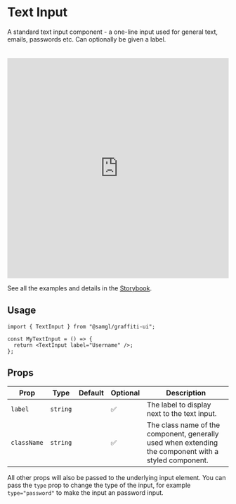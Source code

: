 # Text Input

A standard text input component - a one-line input used for general text, emails, passwords etc. Can optionally be given a label.

<iframe src="https://samhynds.github.io/graffiti-ui/storybook?path=/story/forms-text-input--text-input-with-label&viewMode=story&shortcuts=false&singleStory=true"
     style="width:100%; height:500px; border:0; margin-top: 20px;"
     title="graffiti-text-input-example-1"
   ></iframe>

See all the examples and details in the [Storybook](https://samhynds.github.io/graffiti-ui/storybook?path=/docs/forms-text-input--docs).

## Usage

```tsx
import { TextInput } from "@samgl/graffiti-ui";

const MyTextInput = () => {
  return <TextInput label="Username" />;
};
```

## Props

| Prop        | Type     | Default | Optional | Description                                                                                           |
| ----------- | -------- | ------- | -------- | ----------------------------------------------------------------------------------------------------- |
| `label`     | `string` |         | ✅       | The label to display next to the text input.                                                          |
| `className` | `string` |         | ✅       | The class name of the component, generally used when extending the component with a styled component. |

All other props will also be passed to the underlying input element. You can pass the `type` prop to change the type of the input, for example `type="password"` to make the input an password input.
